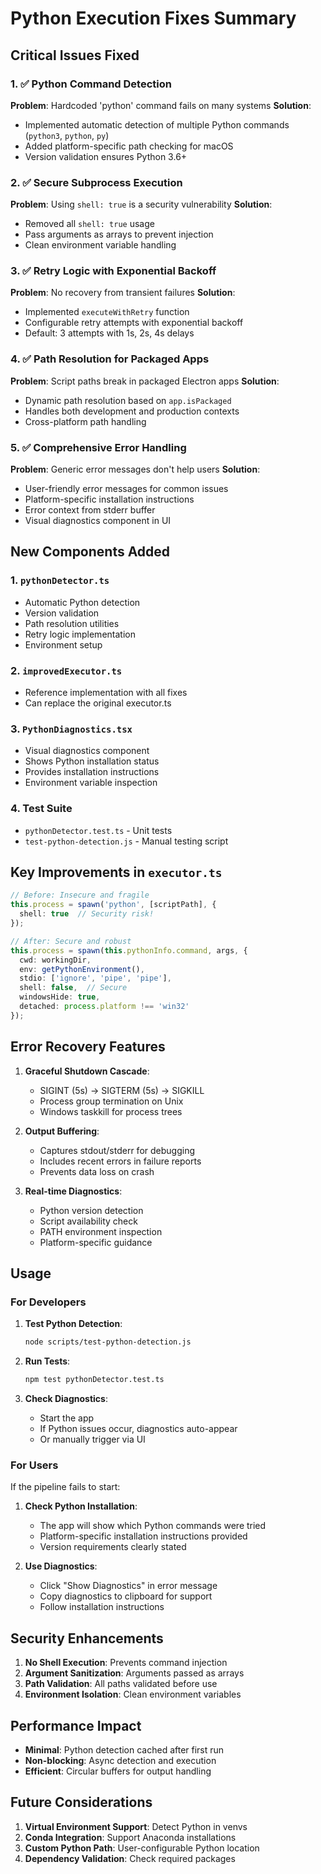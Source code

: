 # Python Execution Fixes Summary

## Critical Issues Fixed

### 1. ✅ Python Command Detection
**Problem**: Hardcoded 'python' command fails on many systems
**Solution**: 
- Implemented automatic detection of multiple Python commands (`python3`, `python`, `py`)
- Added platform-specific path checking for macOS
- Version validation ensures Python 3.6+

### 2. ✅ Secure Subprocess Execution
**Problem**: Using `shell: true` is a security vulnerability
**Solution**:
- Removed all `shell: true` usage
- Pass arguments as arrays to prevent injection
- Clean environment variable handling

### 3. ✅ Retry Logic with Exponential Backoff
**Problem**: No recovery from transient failures
**Solution**:
- Implemented `executeWithRetry` function
- Configurable retry attempts with exponential backoff
- Default: 3 attempts with 1s, 2s, 4s delays

### 4. ✅ Path Resolution for Packaged Apps
**Problem**: Script paths break in packaged Electron apps
**Solution**:
- Dynamic path resolution based on `app.isPackaged`
- Handles both development and production contexts
- Cross-platform path handling

### 5. ✅ Comprehensive Error Handling
**Problem**: Generic error messages don't help users
**Solution**:
- User-friendly error messages for common issues
- Platform-specific installation instructions
- Error context from stderr buffer
- Visual diagnostics component in UI

## New Components Added

### 1. `pythonDetector.ts`
- Automatic Python detection
- Version validation
- Path resolution utilities
- Retry logic implementation
- Environment setup

### 2. `improvedExecutor.ts` 
- Reference implementation with all fixes
- Can replace the original executor.ts

### 3. `PythonDiagnostics.tsx`
- Visual diagnostics component
- Shows Python installation status
- Provides installation instructions
- Environment variable inspection

### 4. Test Suite
- `pythonDetector.test.ts` - Unit tests
- `test-python-detection.js` - Manual testing script

## Key Improvements in `executor.ts`

```typescript
// Before: Insecure and fragile
this.process = spawn('python', [scriptPath], {
  shell: true  // Security risk!
});

// After: Secure and robust
this.process = spawn(this.pythonInfo.command, args, {
  cwd: workingDir,
  env: getPythonEnvironment(),
  stdio: ['ignore', 'pipe', 'pipe'],
  shell: false,  // Secure
  windowsHide: true,
  detached: process.platform !== 'win32'
});
```

## Error Recovery Features

1. **Graceful Shutdown Cascade**:
   - SIGINT (5s) → SIGTERM (5s) → SIGKILL
   - Process group termination on Unix
   - Windows taskkill for process trees

2. **Output Buffering**:
   - Captures stdout/stderr for debugging
   - Includes recent errors in failure reports
   - Prevents data loss on crash

3. **Real-time Diagnostics**:
   - Python version detection
   - Script availability check
   - PATH environment inspection
   - Platform-specific guidance

## Usage

### For Developers

1. **Test Python Detection**:
   ```bash
   node scripts/test-python-detection.js
   ```

2. **Run Tests**:
   ```bash
   npm test pythonDetector.test.ts
   ```

3. **Check Diagnostics**:
   - Start the app
   - If Python issues occur, diagnostics auto-appear
   - Or manually trigger via UI

### For Users

If the pipeline fails to start:

1. **Check Python Installation**:
   - The app will show which Python commands were tried
   - Platform-specific installation instructions provided
   - Version requirements clearly stated

2. **Use Diagnostics**:
   - Click "Show Diagnostics" in error message
   - Copy diagnostics to clipboard for support
   - Follow installation instructions

## Security Enhancements

1. **No Shell Execution**: Prevents command injection
2. **Argument Sanitization**: Arguments passed as arrays
3. **Path Validation**: All paths validated before use
4. **Environment Isolation**: Clean environment variables

## Performance Impact

- **Minimal**: Python detection cached after first run
- **Non-blocking**: Async detection and execution
- **Efficient**: Circular buffers for output handling

## Future Considerations

1. **Virtual Environment Support**: Detect Python in venvs
2. **Conda Integration**: Support Anaconda installations
3. **Custom Python Path**: User-configurable Python location
4. **Dependency Validation**: Check required packages